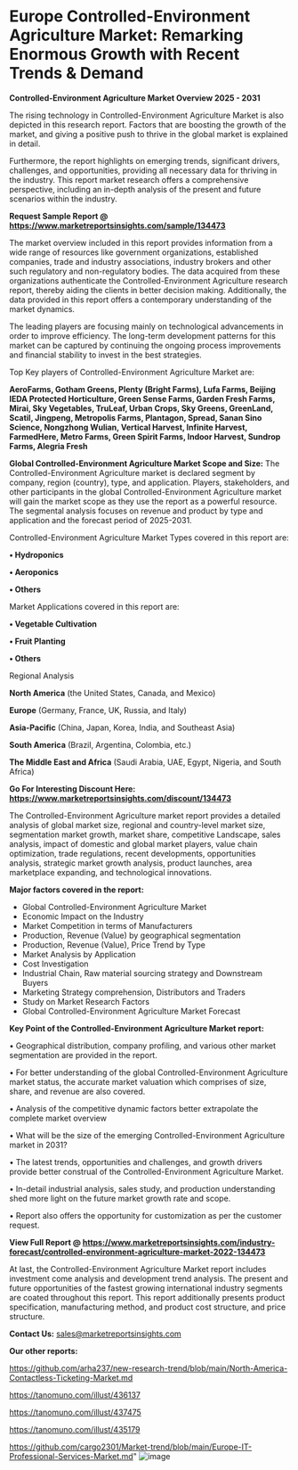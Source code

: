 # Europe Controlled-Environment Agriculture Market: Remarking Enormous Growth with Recent Trends & Demand

<Strong> Controlled-Environment Agriculture Market Overview 2025 - 2031</strong>

The rising technology in Controlled-Environment Agriculture Market is also depicted in this research report. Factors that are boosting the growth of the market, and giving a positive push to thrive in the global market is explained in detail.

Furthermore, the report highlights on emerging trends, significant drivers, challenges, and opportunities, providing all necessary data for thriving in the industry. This report market research offers a comprehensive perspective, including an in-depth analysis of the present and future scenarios within the industry.

<strong>Request Sample Report @ <a href=https://www.marketreportsinsights.com/sample/134473>https://www.marketreportsinsights.com/sample/134473</a></strong>

The market overview included in this report provides information from a wide range of resources like government organizations, established companies, trade and industry associations, industry brokers and other such regulatory and non-regulatory bodies. The data acquired from these organizations authenticate the Controlled-Environment Agriculture research report, thereby aiding the clients in better decision making. Additionally, the data provided in this report offers a contemporary understanding of the market dynamics.

The leading players are focusing mainly on technological advancements in order to improve efficiency. The long-term development patterns for this market can be captured by continuing the ongoing process improvements and financial stability to invest in the best strategies.

Top Key players of Controlled-Environment Agriculture Market are:

<strong>AeroFarms, Gotham Greens, Plenty (Bright Farms), Lufa Farms, Beijing IEDA Protected Horticulture, Green Sense Farms, Garden Fresh Farms, Mirai, Sky Vegetables, TruLeaf, Urban Crops, Sky Greens, GreenLand, Scatil, Jingpeng, Metropolis Farms, Plantagon, Spread, Sanan Sino Science, Nongzhong Wulian, Vertical Harvest, Infinite Harvest, FarmedHere, Metro Farms, Green Spirit Farms, Indoor Harvest, Sundrop Farms, Alegria Fresh</strong>

<strong><b>Global Controlled-Environment Agriculture Market Scope and Size:</b></strong>
The Controlled-Environment Agriculture market is declared segment by company, region (country), type, and application. Players, stakeholders, and other participants in the global Controlled-Environment Agriculture market will gain the market scope as they use the report as a powerful resource. The segmental analysis focuses on revenue and product by type and application and the forecast period of 2025-2031.

Controlled-Environment Agriculture Market Types covered in this report are:

<strong>• Hydroponics

• Aeroponics

• Others</strong>

Market Applications covered in this report are:

<strong>• Vegetable Cultivation

• Fruit Planting

• Others</strong> 

Regional Analysis

<strong>North America</strong> (the United States, Canada, and Mexico)

<strong>Europe</strong> (Germany, France, UK, Russia, and Italy)

<strong>Asia-Pacific</strong> (China, Japan, Korea, India, and Southeast Asia)

<strong>South America</strong> (Brazil, Argentina, Colombia, etc.)

<strong>The Middle East and Africa</strong> (Saudi Arabia, UAE, Egypt, Nigeria, and South Africa)

<strong>Go For Interesting Discount Here: <a href=https://www.marketreportsinsights.com/discount/134473>https://www.marketreportsinsights.com/discount/134473</a></strong>

The Controlled-Environment Agriculture market report provides a detailed analysis of global market size, regional and country-level market size, segmentation market growth, market share, competitive Landscape, sales analysis, impact of domestic and global market players, value chain optimization, trade regulations, recent developments, opportunities analysis, strategic market growth analysis, product launches, area marketplace expanding, and technological innovations.

<strong><b>Major factors covered in the report:</b></strong>
<ul>
  <li>Global Controlled-Environment Agriculture Market </li>
  <li>Economic Impact on the Industry</li>
  <li>Market Competition in terms of Manufacturers</li>
  <li>Production, Revenue (Value) by geographical segmentation</li>
  <li>Production, Revenue (Value), Price Trend by Type</li>
  <li>Market Analysis by Application</li>
  <li>Cost Investigation</li>
  <li>Industrial Chain, Raw material sourcing strategy and Downstream Buyers</li>
  <li>Marketing Strategy comprehension, Distributors and Traders</li>
  <li>Study on Market Research Factors</li>
  <li>Global Controlled-Environment Agriculture Market Forecast</li>
</ul>

<strong><b>Key Point of the Controlled-Environment Agriculture Market report:</b></strong>

• Geographical distribution, company profiling, and various other market segmentation are provided in the report.

• For better understanding of the global Controlled-Environment Agriculture market status, the accurate market valuation which comprises of size, share, and revenue are also covered.

• Analysis of the competitive dynamic factors better extrapolate the complete market overview

• What will be the size of the emerging Controlled-Environment Agriculture market in 2031?

• The latest trends, opportunities and challenges, and growth drivers provide better construal of the Controlled-Environment Agriculture Market.

• In-detail industrial analysis, sales study, and production understanding shed more light on the future market growth rate and scope.

• Report also offers the opportunity for customization as per the customer request.

<strong><b>View Full Report @ <a href=https://www.marketreportsinsights.com/industry-forecast/controlled-environment-agriculture-market-2022-134473>https://www.marketreportsinsights.com/industry-forecast/controlled-environment-agriculture-market-2022-134473</a></b></strong>


At last, the Controlled-Environment Agriculture Market report includes investment come analysis and development trend analysis. The present and future opportunities of the fastest growing international industry segments are coated throughout this report. This report additionally presents product specification, manufacturing method, and product cost structure, and price structure.

<strong>Contact Us:</strong>
sales@marketreportsinsights.com

<strong>Our other reports:</strong>

<a href=https://github.com/arha237/new-research-trend/blob/main/North-America-Contactless-Ticketing-Market.md>https://github.com/arha237/new-research-trend/blob/main/North-America-Contactless-Ticketing-Market.md</a>

<a href=https://tanomuno.com/illust/436137>https://tanomuno.com/illust/436137</a>

<a href=https://tanomuno.com/illust/437475>https://tanomuno.com/illust/437475</a>

<a href=https://tanomuno.com/illust/435179>https://tanomuno.com/illust/435179</a>

<a href=https://github.com/cargo2301/Market-trend/blob/main/Europe-IT-Professional-Services-Market.md>https://github.com/cargo2301/Market-trend/blob/main/Europe-IT-Professional-Services-Market.md</a>"
![image](https://github.com/user-attachments/assets/6aeb7a39-9787-4643-b8d2-59a28b73e485)

